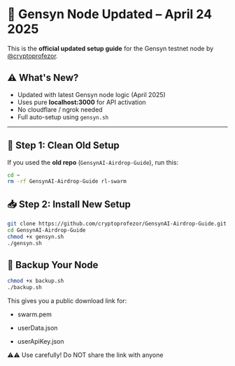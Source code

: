 # 📢 Gensyn Node Updated – April 24 2025

This is the **official updated setup guide** for the Gensyn testnet node by [@cryptoprofezor](https://github.com/cryptoprofezor).

## ⚠️ What's New?

- Updated with latest Gensyn node logic (April 2025)
- Uses pure **localhost:3000** for API activation
- No cloudflare / ngrok needed
- Full auto-setup using `gensyn.sh`

---

## 🧽 Step 1: Clean Old Setup

If you used the **old repo** (`GensynAI-Airdrop-Guide`), run this:

```bash
cd ~
rm -rf GensynAI-Airdrop-Guide rl-swarm
```

## 📥 Step 2: Install New Setup

```bash
git clone https://github.com/cryptoprofezor/GensynAI-Airdrop-Guide.git
cd GensynAI-Airdrop-Guide
chmod +x gensyn.sh
./gensyn.sh
```

## 🔄 Backup Your Node

```bash
chmod +x backup.sh
./backup.sh
```

This gives you a public download link for:

- swarm.pem

- userData.json

- userApiKey.json

⚠️⚠️ Use carefully! Do NOT share the link with anyone


